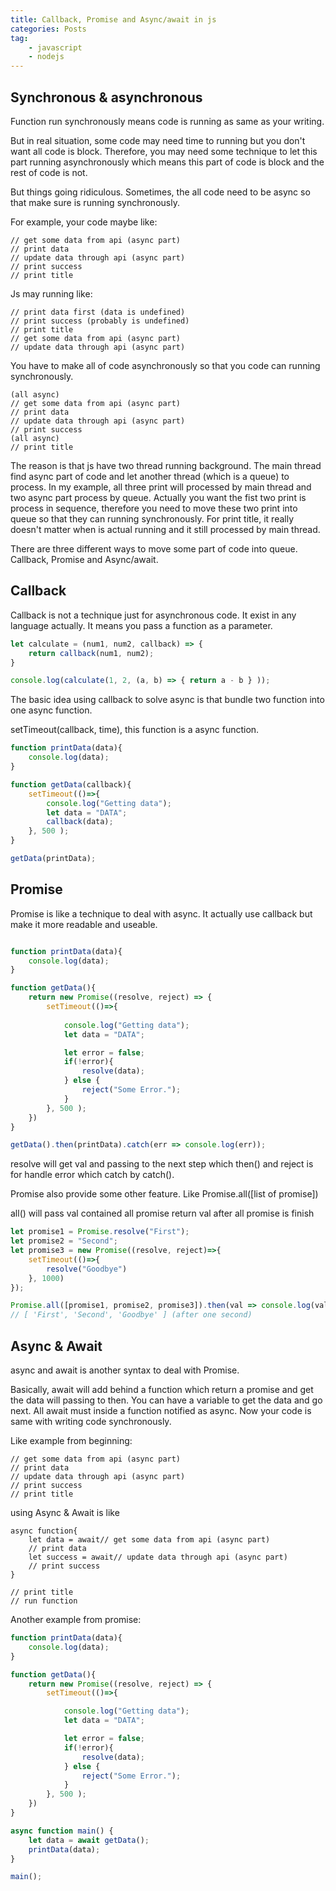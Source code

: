 ```yaml
---
title: Callback, Promise and Async/await in js
categories: Posts
tag: 
    - javascript
    - nodejs
---
```


## Synchronous & asynchronous

Function run synchronously means code is running as same as your writing.

But in real situation, some code may need time to running but you don't want all code is block. Therefore, you may need some technique to let this part running asynchronously which means this part of code is block and the rest of code is not. 

But things going ridiculous. Sometimes, the all code need to be async so that make sure is running synchronously. 

For example, your code maybe like:

```
// get some data from api (async part)
// print data
// update data through api (async part)
// print success
// print title
```

Js may running like:

```
// print data first (data is undefined)
// print success (probably is undefined)
// print title
// get some data from api (async part)
// update data through api (async part)
```

You have to make all of code asynchronously so that you code can running synchronously.

```
(all async)
// get some data from api (async part)
// print data
// update data through api (async part)
// print success
(all async)
// print title
```

The reason is that js have two thread running background. The main thread find async part of code and let another thread (which is a queue) to process. In my example, all three print will processed by main thread and two async part process by queue. Actually you want the fist two print is process in sequence, therefore you need to move these two print into queue so that they can running synchronously. For print title, it really doesn't matter when is actual running and it still processed by main thread.

There are three different ways to move some part of code into queue. Callback, Promise and Async/await.

## Callback

Callback is not a technique just for asynchronous code. It exist in any language actually. It means you pass a function as a parameter.

```js
let calculate = (num1, num2, callback) => {
    return callback(num1, num2);
}

console.log(calculate(1, 2, (a, b) => { return a - b } ));
```

The basic idea using callback to solve async is that bundle two function into one async function.

setTimeout(callback, time), this function is a async function.

```js
function printData(data){
    console.log(data);
}

function getData(callback){
    setTimeout(()=>{
        console.log("Getting data");
        let data = "DATA";
        callback(data);
    }, 500 );
}

getData(printData);
```

## Promise

Promise is like a technique to deal with async. It actually use callback but make it more readable and useable.

```js

function printData(data){
	console.log(data);
}

function getData(){
	return new Promise((resolve, reject) => {
		setTimeout(()=>{
			
			console.log("Getting data");
			let data = "DATA";

			let error = false;
			if(!error){
				resolve(data);
			} else {
				reject("Some Error.");
			}
		}, 500 );
	})
}

getData().then(printData).catch(err => console.log(err));
```

resolve will get val and passing to the next step which then() and reject is for handle error which catch by catch().

Promise also provide some other feature. Like Promise.all([list of promise])

all() will pass val contained all promise return val after all promise is finish

```js
let promise1 = Promise.resolve("First");
let promise2 = "Second";
let promise3 = new Promise((resolve, reject)=>{
	setTimeout(()=>{
		resolve("Goodbye")
	}, 1000)
});

Promise.all([promise1, promise2, promise3]).then(val => console.log(val));
// [ 'First', 'Second', 'Goodbye' ] (after one second)
```

## Async & Await

async and await is another syntax to deal with Promise. 

Basically, await will add behind a function which return a promise and get the data will passing to then. You can have a variable to get the data and go next. All await must inside a function notified as async. Now your code is same with writing code synchronously. 

Like example from beginning:

```
// get some data from api (async part)
// print data
// update data through api (async part)
// print success
// print title
```

using Async & Await is like

```
async function{
    let data = await// get some data from api (async part)
    // print data
    let success = await// update data through api (async part)
    // print success
}

// print title
// run function
```

Another example from promise:

```js
function printData(data){
	console.log(data);
}

function getData(){
	return new Promise((resolve, reject) => {
		setTimeout(()=>{

			console.log("Getting data");
			let data = "DATA";

			let error = false;
			if(!error){
				resolve(data);
			} else {
				reject("Some Error.");
			}
		}, 500 );
	})
}

async function main() {
	let data = await getData();
	printData(data);
}

main();
```